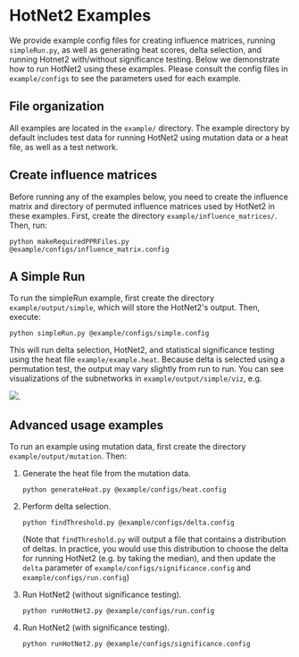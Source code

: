 # HotNet2 Examples

We provide example config files for creating influence matrices, running `simpleRun.py`, as well as generating heat scores, delta selection, and running Hotnet2 with/without significance testing. Below we demonstrate how to run HotNet2 using these examples. Please consult the config files in `example/configs` to see the parameters used for each example.

## File organization
All examples are located in the `example/` directory. The example directory by default includes test data for running HotNet2 using mutation data or a heat file, as well as a test network.

## Create influence matrices
Before running any of the examples below, you need to create the influence matrix and directory of permuted influence matrices used by HotNet2 in these examples. First, create the directory `example/influence_matrices/`.  Then, run:

    python makeRequiredPPRFiles.py @example/configs/influence_matrix.config
    

## A Simple Run
To run the simpleRun example, first create the directory `example/output/simple`, which will store the HotNet2's output. Then, execute:

    python simpleRun.py @example/configs/simple.config
    
This will run delta selection, HotNet2, and statistical significance testing using the heat file `example/example.heat`. Because delta is selected using a permutation test, the output may vary slightly from run to run. You can see visualizations of the subnetworks in `example/output/simple/viz`, e.g.

![](http://f.cl.ly/items/1V0i2S2U3G0m003l0H0N/Screen%20Shot%202014-01-10%20at%204.47.14%20PM.png).

## Advanced usage examples
To run an example using mutation data, first create the directory `example/output/mutation`. Then:

1. Generate the heat file from the mutation data.
       
       python generateHeat.py @example/configs/heat.config
2. Perform delta selection.

       python findThreshold.py @example/configs/delta.config
   (Note that `findThreshold.py` will output a file that contains a distribution of deltas. In practice, you would use this distribution to choose the delta for running HotNet2 (e.g. by taking the median), and then update the `delta` parameter of `example/configs/significance.config` and `example/configs/run.config`)
3. Run HotNet2 (without significance testing).

       python runHotNet2.py @example/configs/run.config
4. Run HotNet2 (with significance testing).

       python runHotNet2.py @example/configs/significance.config
